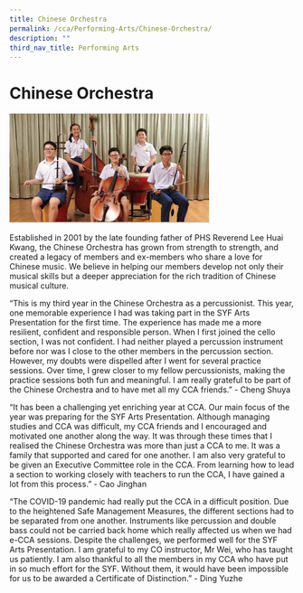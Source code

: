 ```yaml
---
title: Chinese Orchestra
permalink: /cca/Performing-Arts/Chinese-Orchestra/
description: ""
third_nav_title: Performing Arts
---
```

# **Chinese Orchestra**

<img src="/images/CO.jpg" 
     style="width:70%">

Established in 2001 by the late founding father of PHS Reverend Lee Huai Kwang, the Chinese Orchestra has grown from strength to strength, and created a legacy of members and ex-members who share a love for Chinese music. We believe in helping our members develop not only their musical skills but a deeper appreciation for the rich tradition of Chinese musical culture.

“This is my third year in the Chinese Orchestra as a percussionist. This year, one memorable experience I had was taking part in the SYF Arts Presentation for the first time. The experience has made me a more resilient, confident and responsible person. When I first joined the cello section, I was not confident. I had neither played a percussion instrument before nor was I close to the other members in the percussion section. However, my doubts were dispelled after I went for several practice sessions. Over time, I grew closer to my fellow percussionists, making the practice sessions both fun and meaningful. I am really grateful to be part of the Chinese Orchestra and to have met all my CCA friends.” - Cheng Shuya

“It has been a challenging yet enriching year at CCA. Our main focus of the year was preparing for the SYF Arts Presentation. Although managing studies and CCA was difficult, my CCA friends and I encouraged and motivated one another along the way. It was through these times that I realised the Chinese Orchestra was more than just a CCA to me. It was a family that supported and cared for one another. I am also very grateful to be given an Executive Committee role in the CCA. From learning how to lead a section to working closely with teachers to run the CCA, I have gained a lot from this process.” - Cao Jinghan

“The COVID-19 pandemic had really put the CCA in a difficult position. Due to the heightened Safe Management Measures, the different sections had to be separated from one another. Instruments like percussion and double bass could not be carried back home which really affected us when we had e-CCA sessions. Despite the challenges, we performed well for the SYF Arts Presentation. I am grateful to my CO instructor, Mr Wei, who has taught us patiently. I am also thankful to all the members in my CCA who have put in so much effort for the SYF. Without them, it would have been impossible for us to be awarded a Certificate of Distinction.” - Ding Yuzhe